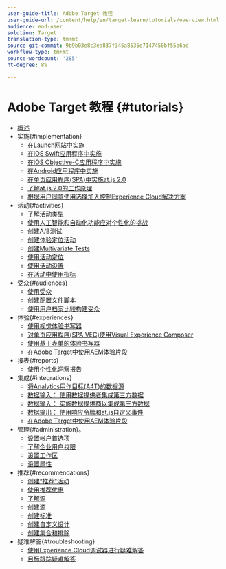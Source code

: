 ```yaml
---
user-guide-title: Adobe Target 教程
user-guide-url: /content/help/en/target-learn/tutorials/overview.html
audience: end-user
solution: Target
translation-type: tm+mt
source-git-commit: 9b9b03e8c3ea837f345a8535e7147450bf55b6ad
workflow-type: tm+mt
source-wordcount: '285'
ht-degree: 8%

---
```



# Adobe Target 教程 {#tutorials}

+ [概述](../overview.md)
+ 实施{#implementation}
   + [在Launch网站中实施](https://docs.adobe.com/content/help/en/experience-cloud/implementing-in-websites-with-launch/index.html)
   + [在iOS Swift应用程序中实施](https://docs.adobe.com/content/help/en/experience-cloud/implementing-in-mobile-ios-swift-apps-with-launch/index.html)
   + [在iOS Objective-C应用程序中实施](https://docs.adobe.com/content/help/en/experience-cloud/implementing-in-mobile-ios-objective-c-apps-with-launch/index.html)
   + [在Android应用程序中实施](https://docs.adobe.com/content/help/en/experience-cloud/implementing-in-mobile-android-apps-with-launch/index.html)
   + [在单页应用程序(SPA)中实施at.js 2.0](../implementation/implement-atjs-20-in-a-single-page-application.md)
   + [了解at.js 2.0的工作原理](../implementation/understanding-how-atjs-20-works.md)
   + [根据用户同意使用选择加入控制Experience Cloud解决方案](https://docs.adobe.com/content/help/en/core-services-learn/tutorials/id-service/use-opt-in-to-control-experience-cloud-activities-based-on-user-consent.html)
+ 活动{#activities}
   + [了解活动类型](../activities/understanding-the-types-of-activities.md)
   + [使用人工智能和自动化功能应对个性化的挑战](../activities/use-the-artificial-intelligence-and-automation-capabilities-to-meet-the-challenges-of-personalization.md)
   + [创建A/B测试](../activities/create-ab-tests.md)
   + [创建体验定位活动](../activities/create-experience-targeting-activities.md)
   + [创建Multivariate Tests](../activities/create-multivariate-tests.md)
   + [使用活动定位](../activities/use-activity-targeting.md)
   + [使用活动设置](../activities/use-activity-settings.md)
   + [在活动中使用指标](../activities/use-metrics-in-activities.md)
+ 受众{#audiences}
   + [使用受众](../audiences/use-audiences.md)
   + [创建配置文件脚本](../audiences/create-profile-scripts.md)
   + [使用用户档案比较构建受众](../audiences/use-profile-comparison-to-build-audiences.md)
+ 体验{#experiences}
   + [使用视觉体验书写器](../experiences/use-the-visual-experience-composer.md)
   + [对单页应用程序(SPA VEC)使用Visual Experience Composer](../experiences/use-the-visual-experience-composer-for-single-page-applications.md)
   + [使用基于表单的体验书写器](../experiences/use-the-form-based-experience-composer.md)
   + [在Adobe Target中使用AEM体验片段](https://helpx.adobe.com/experience-manager/kt/sites/using/experience-fragment-target-offer-feature-video-use.html)
+ 报表{#reports}
   + [使用个性化洞察报告](../reports/use-the-personalization-insights-reports.md)
+ 集成{#integrations}
   + [将Analytics用作目标(A4T)的数据源](../integrations/use-analytics-as-a-data-source-a4t.md)
   + [数据输入： 使用数据提供者集成第三方数据](../integrations/use-data-providers-to-integrate-third-party-data.md)
   + [数据输入： 实施数据提供商以集成第三方数据](../integrations/implement-data-providers-to-integrate-third-party-data.md)
   + [数据输出： 使用响应令牌和at.js自定义事件](../integrations/use-response-tokens-and-atjs-custom-events.md)
   + [在Adobe Target中使用AEM体验片段](https://helpx.adobe.com/experience-manager/kt/sites/using/experience-fragment-target-offer-feature-video-use.html)
+ 管理{#administration}。
   + [设置帐户首选项](../administration/set-up-account-preferences.md)
   + [了解企业用户权限](../administration/understanding-enterprise-user-permissions.md)
   + [设置工作区](../administration/set-up-workspaces.md)
   + [设置属性](../administration/set-up-properties.md)
+ 推荐{#recommendations}
   + [创建“推荐”活动](../recommendations/create-a-recommendations-activity.md)
   + [使用推荐优惠](../recommendations/use-recommendations-offers.md)
   + [了解源](../recommendations/understanding-feeds.md)
   + [创建源](../recommendations/create-a-feed.md)
   + [创建标准](../recommendations/create-criteria.md)
   + [创建自定义设计](../recommendations/create-custom-designs.md)
   + [创建集合和排除](../recommendations/create-collections-and-exclusions.md)
+ 疑难解答{#troubleshooting}
   + [使用Experience Cloud调试器进行疑难解答](../troubleshooting/troubleshoot-with-the-experience-cloud-debugger.md)
   + [目标跟踪疑难解答](../troubleshooting/troubleshoot-with-target-traces.md)
